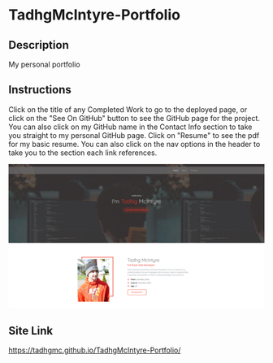 # TadhgMcIntyre-Portfolio

## Description
My personal portfolio

## Instructions
Click on the title of any Completed Work to go to the deployed page, or click on the "See On GitHub" button to see the GitHub page for the project. You can also click on my GitHub name in the Contact Info section to take you straight to my personal GitHub page. Click on "Resume" to see the pdf for my basic resume. You can also click on the nav options in the header to take you to the section each link references.

![ScreenShot](./assets/images/PortScreenShot.PNG)

## Site Link
https://tadhgmc.github.io/TadhgMcIntyre-Portfolio/
